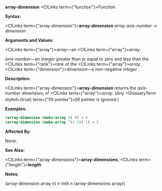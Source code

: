 **array-dimension** <ClLinks  term={"function"}><i>Function</i></ClLinks> 



**Syntax:** 



<ClLinks  term={"array-dimension"}><b>array-dimension</b></ClLinks> *array axis-number → dimension* 



**Arguments and Values:** 



<ClLinks  term={"array"}><i>array</i></ClLinks>—an <ClLinks  term={"array"}><i>array</i></ClLinks>. 



*axis-number*—an *integer* greater than or equal to zero and less than the <ClLinks  term={"rank"}><i>rank</i></ClLinks> of the <ClLinks  term={"array"}><i>array</i></ClLinks>. <ClLinks  term={"dimension"}><i>dimension</i></ClLinks>—a non-negative *integer* . 



**Description:** 



<ClLinks  term={"array-dimension"}><b>array-dimension</b></ClLinks> returns the *axis-number dimension*<sub>1</sub> of <ClLinks  term={"array"}><i>array</i></ClLinks>. (Any <GlossaryTerm styled={true} term={"fill pointer"}><i>fill pointer</i></GlossaryTerm> is ignored.) 

**Examples:**
```lisp
(array-dimension (make-array 4) 0) → 4 
(array-dimension (make-array ’(2 3)) 1) → 3 
```
**Affected By:** 



None. 



**See Also:** 



<ClLinks  term={"array-dimensions"}><b>array-dimensions</b></ClLinks>, <ClLinks  term={"length"}><b>length</b></ClLinks> 



**Notes:** 



(array-dimension array n) *≡* (nth n (array-dimensions array)) 







 



 



